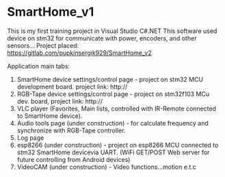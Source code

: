 # SmartHome_v1
This is my first training project in Visual Studio C#.NET
This software used device on stm32 for communicate with power, encoders, and other sensors... Project placed: https://gitlab.com/pupkinsergik929/SmartHome_v2

Application main tabs:
1. SmartHome device settings/control page - project on stm32 MCU development board. project link: http://
2. RGB-Tape device settings/control page - project on stm32f103 MCu dev. board, project link: http://
3. VLC player (Favorites, Main lists, controlled with IR-Remote connected to SmartHome device).
4. Audio tools page (under construction) - for calculate frequency and synchronize with RGB-Tape controller.
5. Log page
6. esp8266 (under construction) - project on esp8266 MCU connected to stm32 SmartHome devicevia UART. (WiFi GET/POST Web server for future controlling from Android devices)
7. VideoCAM (under construction) - Video functions...motion e.t.c

